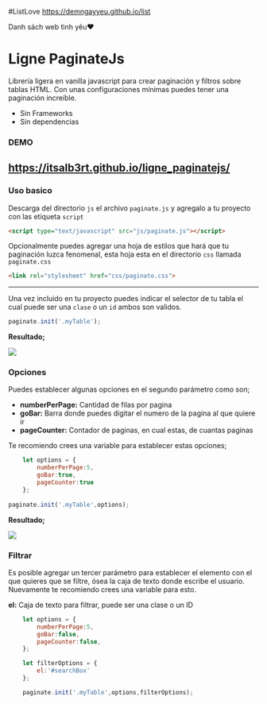 #ListLove
https://demngayyeu.github.io/list

Danh sách web tình yêu❤

# Ligne PaginateJs
Librería ligera en vanilla javascript para crear paginación y filtros sobre tablas HTML.
Con unas configuraciones mínimas puedes tener una paginación increíble.

- Sin Frameworks
- Sin dependencias

### DEMO

## https://itsalb3rt.github.io/ligne_paginatejs/

### Uso basico

Descarga del directorio `js` el archivo `paginate.js` y agregalo a tu proyecto con las etiqueta `script`

```html
<script type="text/javascript" src="js/paginate.js"></script>
```
Opcionalmente puedes agregar una hoja de estilos que hará que tu paginación luzca fenomenal, esta hoja esta en el directorio `css` llamada `paginate.css`

```html
<link rel="stylesheet" href="css/paginate.css">
```
---
Una vez incluido en tu proyecto puedes indicar el selector de tu tabla el cual puede ser una `clase` o un `id` ambos son validos.

```javascript
paginate.init('.myTable');
```

**Resultado;**

[![](https://i.imgur.com/ykzd7Lu.png)](https://i.imgur.com/ykzd7Lu.png)

### Opciones

Puedes establecer algunas opciones en el segundo parámetro como son;

- **numberPerPage:** Cantidad de filas por pagina
- **goBar:** Barra donde puedes digitar el numero de la pagina al que quiere ir
- **pageCounter:** Contador de paginas, en cual estas, de cuantas paginas

Te recomiendo crees una variable para establecer estas opciones;

```javascript
    let options = {
        numberPerPage:5, 
        goBar:true, 
        pageCounter:true
    };
	
paginate.init('.myTable',options);
```

**Resultado;**

[![](https://i.imgur.com/crlUHrS.png)](https://i.imgur.com/crlUHrS.png)

### Filtrar

Es posible agregar un tercer parámetro para establecer el elemento con el que quieres que se filtre, ósea la caja de texto donde escribe el usuario. Nuevamente te recomiendo crees una variable para esto.

**el:** Caja de texto para filtrar, puede ser una clase o un ID

```javascript
    let options = {
        numberPerPage:5,
        goBar:false, 
        pageCounter:false,
    };

    let filterOptions = {
        el:'#searchBox'
    };

    paginate.init('.myTable',options,filterOptions);
```
